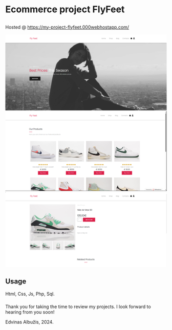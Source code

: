 # Ecommerce project FlyFeet

##

Hosted @ https://my-project-flyfeet.000webhostapp.com/

![Alt text](assets/img/screen2.png "Home")
![Alt text](assets/img/screen1.png "Shop")
![Alt text](assets/img/screen3.png "Single Product")

## Usage

Html, Css, Js, Php, Sql.

###

Thank you for taking the time to review my projects. I look forward to hearing from you soon!

Edvinas Albužis, 2024.
